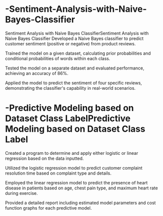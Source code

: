 # -Sentiment-Analysis-with-Naive-Bayes-Classifier

Sentiment Analysis with Naive Bayes ClassifierSentiment Analysis with Naive Bayes Classifier
Developed a Naive Bayes classifier to predict customer sentiment (positive or negative) from product reviews.

Trained the model on a given dataset, calculating prior probabilities and conditional probabilities of words within each class.

Tested the model on a separate dataset and evaluated performance, achieving an accuracy of 86%.

Applied the model to predict the sentiment of four specific reviews, demonstrating the classifier's capability in real-world scenarios.



# -Predictive Modeling based on Dataset Class LabelPredictive Modeling based on Dataset Class Label
Created a program to determine and apply either logistic or linear regression based on the data inputted.

Utilized the logistic regression model to predict customer complaint resolution time based on complaint type and details.

Employed the linear regression model to predict the presence of heart disease in patients based on age, chest pain type, and maximum heart rate during exercise.

Provided a detailed report including estimated model parameters and cost function graphs for each predictive model.
